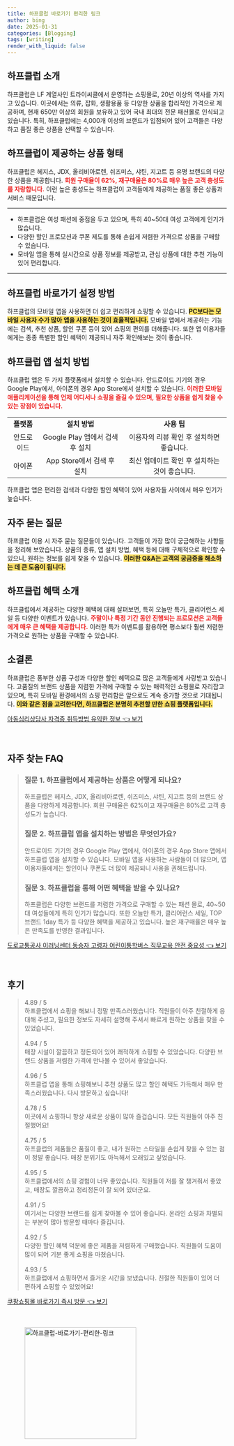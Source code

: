```yaml
---
title: 하프클럽 바로가기 편리한 링크
author: bing
date: 2025-01-31
categories: [Blogging]
tags: [writing]
render_with_liquid: false
---
```



<h2 id='하프클럽_소개'>하프클럽 소개</h2>

<p>하프클럽은 LF 계열사인 트라이씨클에서 운영하는 쇼핑몰로, 20년 이상의 역사를 가지고 있습니다. 이곳에서는 의류, 잡화, 생활용품 등 다양한 상품을 합리적인 가격으로 제공하며, 현재 650만 이상의 회원을 보유하고 있어 국내 최대의 전문 패션몰로 인식되고 있습니다. 특히, 하프클럽에는 4,000개 이상의 브랜드가 입점되어 있어 고객들은 다양하고 품질 좋은 상품을 선택할 수 있습니다.</p>

<h2 id='상품_형태'>하프클럽이 제공하는 상품 형태</h2>

<p>하프클럽은 헤지스, JDX, 올리비아로렌, 쉬즈미스, 샤틴, 지고트 등 유명 브랜드의 다양한 상품을 제공합니다. <b><span style="color: #ee2323;">회원 구매율이 62%, 재구매율은 80%로 매우 높은 고객 충성도를 자랑합니다.</span></b> 이런 높은 충성도는 하프클럽이 고객들에게 제공하는 품질 좋은 상품과 서비스 때문입니다.</p>

<hr />

<ul>
    <li>하프클럽은 여성 패션에 중점을 두고 있으며, 특히 40~50대 여성 고객에게 인기가 많습니다.</li>
    <li>다양한 할인 프로모션과 쿠폰 제도를 통해 손쉽게 저렴한 가격으로 상품을 구매할 수 있습니다.</li>
    <li>모바일 앱을 통해 실시간으로 상품 정보를 제공받고, 관심 상품에 대한 추천 기능이 있어 편리합니다.</li>
</ul>

<hr />

<h2 id='바로가기_설정'>하프클럽 바로가기 설정 방법</h2>

<p>하프클럽의 모바일 앱을 사용하면 더 쉽고 편리하게 쇼핑할 수 있습니다. <b><span style="background-color: #ffe066;">PC보다는 모바일 사용자 수가 많아 앱을 사용하는 것이 효율적입니다.</span></b> 모바일 앱에서 제공하는 기능에는 검색, 추천 상품, 할인 쿠폰 등이 있어 쇼핑의 편의를 더해줍니다. 또한 앱 이용자들에게는 종종 특별한 할인 혜택이 제공되니 자주 확인해보는 것이 좋습니다.</p>

<h2 id='앱_설치_방법'>하프클럽 앱 설치 방법</h2>

<p>하프클럽 앱은 두 가지 플랫폼에서 설치할 수 있습니다. 안드로이드 기기의 경우 Google Play에서, 아이폰의 경우 App Store에서 설치할 수 있습니다. <b><span style="color: #ee2323;">이러한 모바일 애플리케이션을 통해 언제 어디서나 쇼핑을 즐길 수 있으며, 필요한 상품을 쉽게 찾을 수 있는 장점이 있습니다.</span></b></p>

<table>
    <tr>
        <td style="text-align: center; height: 17px;"><b>플랫폼</b></td>
        <td style="text-align: center; height: 17px;"><b>설치 방법</b></td>
        <td style="text-align: center; height: 17px;"><b>사용 팁</b></td>
    </tr>
    <tr>
        <td style="text-align: center; height: 17px;">안드로이드</td>
        <td style="text-align: center; height: 17px;">Google Play 앱에서 검색 후 설치</td>
        <td style="text-align: center; height: 17px;">이용자의 리뷰 확인 후 설치하면 좋습니다.</td>
    </tr>
    <tr>
        <td style="text-align: center; height: 17px;">아이폰</td>
        <td style="text-align: center; height: 17px;">App Store에서 검색 후 설치</td>
        <td style="text-align: center; height: 17px;">최신 업데이트 확인 후 설치하는 것이 좋습니다.</td>
    </tr>
</table>

<p>하프클럽 앱은 편리한 검색과 다양한 할인 혜택이 있어 사용자들 사이에서 매우 인기가 높습니다.</p>

<h2 id='자주_묻는_질문'>자주 묻는 질문</h2>

<p>하프클럽 이용 시 자주 묻는 질문들이 있습니다. 고객들이 가장 많이 궁금해하는 사항들을 정리해 보았습니다. 상품의 종류, 앱 설치 방법, 혜택 등에 대해 구체적으로 확인할 수 있으니, 원하는 정보를 쉽게 찾을 수 있습니다. <b><span style="background-color: #ffe066;">이러한 Q&A는 고객의 궁금증을 해소하는 데 큰 도움이 됩니다.</span></b></p>

<h2 id='혜택_소개'>하프클럽 혜택 소개</h2>

<p>하프클럽에서 제공하는 다양한 혜택에 대해 살펴보면, 특히 오늘만 특가, 클리어런스 세일 등 다양한 이벤트가 있습니다. <b><span style="color: #ee2323;">주말이나 특정 기간 동안 진행되는 프로모션은 고객들에게 매우 큰 혜택을 제공합니다.</span></b> 이러한 특가 이벤트를 활용하면 평소보다 훨씬 저렴한 가격으로 원하는 상품을 구매할 수 있습니다.</p>

<h2 id='소결론'>소결론</h2>

<p>하프클럽은 풍부한 상품 구성과 다양한 할인 혜택으로 많은 고객들에게 사랑받고 있습니다. 고품질의 브랜드 상품을 저렴한 가격에 구매할 수 있는 매력적인 쇼핑몰로 자리잡고 있으며, 특히 모바일 환경에서의 쇼핑 편리함은 앞으로도 계속 증가할 것으로 기대됩니다. <b><span style="background-color: #ffe066;">이와 같은 점을 고려한다면, 하프클럽은 분명히 추천할 만한 쇼핑 플랫폼입니다.</span></b></p>


<p><a class="click-button" title="아동심리상담사 자격증 취득방법 유익한 정보" href="https://greenforu.github.io/posts/%EC%95%84%EB%8F%99%EC%8B%AC%EB%A6%AC%EC%83%81%EB%8B%B4%EC%82%AC-%EC%9E%90%EA%B2%A9%EC%A6%9D-%EC%B7%A8%EB%93%9D%EB%B0%A9%EB%B2%95-%EC%9C%A0%EC%9D%B5%ED%95%9C-%EC%A0%95%EB%B3%B4/" rel="dofollow">아동심리상담사 자격증 취득방법 유익한 정보 👈 보기</a></p><br>
<h2 id='자주_찾는_FAQ'>자주 찾는 FAQ</h2>
<div itemscope="" itemtype="https://schema.org/FAQPage"> 
<blockquote> 
<div itemscope="" itemprop="mainEntity" itemtype="https://schema.org/Question"> 
<h3 itemprop="name">질문 1. 하프클럽에서 제공하는 상품은 어떻게 되나요?</h3> 
<div itemscope="" itemprop="acceptedAnswer" itemtype="https://schema.org/Answer"> 
<span itemprop="text"> 
<p>하프클럽은 헤지스, JDX, 올리비아로렌, 쉬즈미스, 샤틴, 지고트 등의 브랜드 상품을 다양하게 제공합니다. 회원 구매율은 62%이고 재구매율은 80%로 고객 충성도가 높습니다.</p> 
</span> 
</div> 
</div> 
<div itemscope="" itemprop="mainEntity" itemtype="https://schema.org/Question"> 
<h3 itemprop="name">질문 2. 하프클럽 앱을 설치하는 방법은 무엇인가요?</h3> 
<div itemscope="" itemprop="acceptedAnswer" itemtype="https://schema.org/Answer"> 
<span itemprop="text"> 
<p>안드로이드 기기의 경우 Google Play 앱에서, 아이폰의 경우 App Store 앱에서 하프클럽 앱을 설치할 수 있습니다. 모바일 앱을 사용하는 사람들이 더 많으며, 앱 이용자들에게는 할인이나 쿠폰도 더 많이 제공되니 사용을 권해드립니다.</p> 
</span> 
</div> 
</div> 
<div itemscope="" itemprop="mainEntity" itemtype="https://schema.org/Question"> 
<h3 itemprop="name">질문 3. 하프클럽을 통해 어떤 혜택을 받을 수 있나요?</h3> 
<div itemscope="" itemprop="acceptedAnswer" itemtype="https://schema.org/Answer"> 
<span itemprop="text"> 
<p>하프클럽은 다양한 브랜드를 저렴한 가격으로 구매할 수 있는 패션 몰로, 40~50대 여성들에게 특히 인기가 많습니다. 또한 오늘만 특가, 클리어런스 세일, TOP 브랜드 1day 특가 등 다양한 혜택을 제공하고 있습니다. 높은 재구매율은 매우 높은 만족도를 반영한 결과입니다.</p> 
</span> 
</div> 
</div> 
</blockquote> 
</div>
<p><a class="click-button" title="도로교통공사 이러닝센터 동승자 고령자 어린이통학버스 직무교육 안전 중요성" href="https://greenforu.github.io/posts/%EB%8F%84%EB%A1%9C%EA%B5%90%ED%86%B5%EA%B3%B5%EC%82%AC-%EC%9D%B4%EB%9F%AC%EB%8B%9D%EC%84%BC%ED%84%B0-%EB%8F%99%EC%8A%B9%EC%9E%90-%EA%B3%A0%EB%A0%B9%EC%9E%90-%EC%96%B4%EB%A6%B0%EC%9D%B4%ED%86%B5%ED%95%99%EB%B2%84%EC%8A%A4-%EC%A7%81%EB%AC%B4%EA%B5%90%EC%9C%A1-%EC%95%88%EC%A0%84-%EC%A4%91%EC%9A%94%EC%84%B1/" rel="dofollow">도로교통공사 이러닝센터 동승자 고령자 어린이통학버스 직무교육 안전 중요성 👈 보기</a></p><br>
<h2 id='후기'>후기</h2>
<div itemscope itemtype="https://schema.org/Product">
  <blockquote>
  <div itemprop="review" itemscope itemtype="https://schema.org/Review">
      <div itemprop="reviewRating" itemscope itemtype="https://schema.org/Rating"> <span itemprop="ratingValue">4.89</span> / <span itemprop="bestRating">5</span> </div>
      <span itemprop="reviewBody">하프클럽에서 쇼핑을 해보니 정말 만족스러웠습니다. 직원들이 아주 친절하게 응대해 주셨고, 필요한 정보도 자세히 설명해 주셔서 빠르게 원하는 상품을 찾을 수 있었습니다.</span>
  </div>
  <br>
  <div itemprop="review" itemscope itemtype="https://schema.org/Review">
      <div itemprop="reviewRating" itemscope itemtype="https://schema.org/Rating"> <span itemprop="ratingValue">4.94</span> / <span itemprop="bestRating">5</span> </div>
      <span itemprop="reviewBody">매장 시설이 깔끔하고 정돈되어 있어 쾌적하게 쇼핑할 수 있었습니다. 다양한 브랜드 상품을 저렴한 가격에 만나볼 수 있어서 좋았습니다.</span>
  </div>
  <br>
  <div itemprop="review" itemscope itemtype="https://schema.org/Review">
      <div itemprop="reviewRating" itemscope itemtype="https://schema.org/Rating"> <span itemprop="ratingValue">4.96</span> / <span itemprop="bestRating">5</span> </div>
      <span itemprop="reviewBody">하프클럽 앱을 통해 쇼핑해보니 추천 상품도 많고 할인 혜택도 가득해서 매우 만족스러웠습니다. 다시 방문하고 싶습니다!</span>
  </div>
  <br>
  <div itemprop="review" itemscope itemtype="https://schema.org/Review">
      <div itemprop="reviewRating" itemscope itemtype="https://schema.org/Rating"> <span itemprop="ratingValue">4.78</span> / <span itemprop="bestRating">5</span> </div>
      <span itemprop="reviewBody">이곳에서 쇼핑하니 항상 새로운 상품이 많아 즐겁습니다. 모든 직원들이 아주 친절했어요!</span>
  </div>
  <br>
  <div itemprop="review" itemscope itemtype="https://schema.org/Review">
      <div itemprop="reviewRating" itemscope itemtype="https://schema.org/Rating"> <span itemprop="ratingValue">4.75</span> / <span itemprop="bestRating">5</span> </div>
      <span itemprop="reviewBody">하프클럽의 제품들은 품질이 좋고, 내가 원하는 스타일을 손쉽게 찾을 수 있는 점이 정말 좋습니다. 매장 분위기도 아늑해서 오래있고 싶었습니다.</span>
  </div>
  <br>
  <div itemprop="review" itemscope itemtype="https://schema.org/Review">
      <div itemprop="reviewRating" itemscope itemtype="https://schema.org/Rating"> <span itemprop="ratingValue">4.95</span> / <span itemprop="bestRating">5</span> </div>
      <span itemprop="reviewBody">하프클럽에서의 쇼핑 경험이 너무 좋았습니다. 직원들이 저를 잘 챙겨줘서 좋았고, 매장도 깔끔하고 정리정돈이 잘 되어 있더군요.</span>
  </div>
  <br>
  <div itemprop="review" itemscope itemtype="https://schema.org/Review">
      <div itemprop="reviewRating" itemscope itemtype="https://schema.org/Rating"> <span itemprop="ratingValue">4.91</span> / <span itemprop="bestRating">5</span> </div>
      <span itemprop="reviewBody">여기서는 다양한 브랜드를 쉽게 찾아볼 수 있어 좋습니다. 온라인 쇼핑과 차별되는 부분이 많아 방문할 때마다 즐깁니다.</span>
  </div>
  <br>
  <div itemprop="review" itemscope itemtype="https://schema.org/Review">
      <div itemprop="reviewRating" itemscope itemtype="https://schema.org/Rating"> <span itemprop="ratingValue">4.92</span> / <span itemprop="bestRating">5</span> </div>
      <span itemprop="reviewBody">다양한 할인 혜택 덕분에 좋은 제품을 저렴하게 구매했습니다. 직원들이 도움이 많이 되어 기분 좋게 쇼핑을 마쳤습니다.</span>
  </div>
  <br>
  <div itemprop="review" itemscope itemtype="https://schema.org/Review">
      <div itemprop="reviewRating" itemscope itemtype="https://schema.org/Rating"> <span itemprop="ratingValue">4.93</span> / <span itemprop="bestRating">5</span> </div>
      <span itemprop="reviewBody">하프클럽에서 쇼핑하면서 즐거운 시간을 보냈습니다. 친절한 직원들이 있어 더 편하게 쇼핑할 수 있었어요!</span>
  </div>
  </blockquote>
</div>
<p><a class="click-button" title="쿠팡쇼핑몰 바로가기 즉시 방문" href="https://greenforu.github.io/posts/%EC%BF%A0%ED%8C%A1%EC%87%BC%ED%95%91%EB%AA%B0-%EB%B0%94%EB%A1%9C%EA%B0%80%EA%B8%B0-%EC%A6%89%EC%8B%9C-%EB%B0%A9%EB%AC%B8/" rel="dofollow">쿠팡쇼핑몰 바로가기 즉시 방문 👈 보기</a></p><br>
<figure class="image"><img src="https://greenforu.github.io/assets/img/thumbnail/하프클럽-바로가기-편리한-링크.webp" alt="하프클럽-바로가기-편리한-링크" width="256" height="256"></figure>